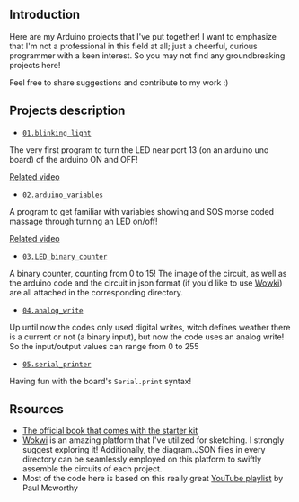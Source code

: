 ## Introduction
Here are my Arduino projects that I've put together! I want to emphasize that I'm not a professional in this field at all; just a cheerful, curious programmer with a keen interest. So you may not find any groundbreaking projects here!

Feel free to share suggestions and contribute to my work :)

## Projects description
- [`01.blinking_light`](https://github.com/ShayanShahrabi/Arduino/tree/main/01.blinking_light)

The very first program to turn the LED near port 13 (on an arduino uno board) of the arduino ON and OFF!

[Related video](https://www.youtube.com/watch?v=fJWR7dBuc18&list=PLGs0VKk2DiYw-L-RibttcvK-WBZm8WLEP&index=2)

- [`02.arduino_variables`](https://github.com/ShayanShahrabi/Arduino/tree/main/02.arduino_variables)

A program to get familiar with variables showing and SOS morse coded massage through turning an LED on/off!

[Related video](https://www.youtube.com/watch?v=nPOKOi1jIK0&list=PLGs0VKk2DiYw-L-RibttcvK-WBZm8WLEP&index=5&t=92s)
- [`03.LED_binary_counter`](https://github.com/ShayanShahrabi/Arduino/tree/main/03.LED_binary_counter)

A binary counter, counting from 0 to 15! The image of the circuit, as well as the arduino code and the circuit in json format (if you'd like to use [Wowki](https://wokwi.com/)) are all attached in the corresponding directory.

- [`04.analog_write`](https://github.com/ShayanShahrabi/Arduino/tree/main/04.analog_write)

Up until now the codes only used digital writes, witch defines weather there is a current or not (a binary input), but now the code uses an analog write! So the input/output values can range from 0 to 255

- [`05.serial_printer`](https://github.com/ShayanShahrabi/Arduino/tree/main/05.serial_printer)

Having fun with the board's `Serial.print` syntax!


## Rsources
- [The official book that comes with the starter kit](https://www.eitkw.com/wp-content/uploads/2020/03/Arduino_Projects_Book.pdf)
- [Wokwi](https://wokwi.com/) is an amazing platform that I've utilized for sketching. I strongly suggest exploring it! Additionally, the diagram.JSON files in every directory can be seamlessly employed on this platform to swiftly assemble the  circuits of each project.
- Most of the code here is based on this really great [YouTube playlist](https://www.youtube.com/playlist?list=PLGs0VKk2DiYw-L-RibttcvK-WBZm8WLEP) by Paul Mcworthy